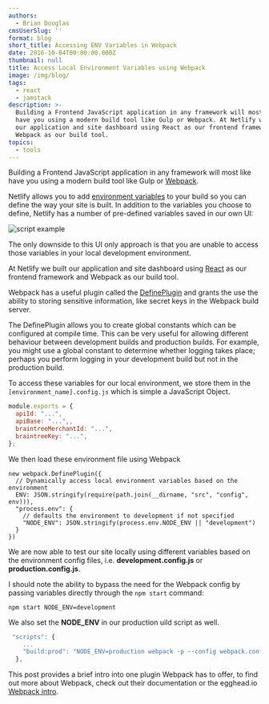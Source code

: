 ```yaml
---
authors:
  - Brian Douglas
cmsUserSlug: ''
format: blog
short_title: Accessing ENV Variables in Webpack
date: 2016-10-04T00:00:00.000Z
thumbnail: null
title: Access Local Environment Variables using Webpack
image: /img/blog/
tags:
  - react
  - jamstack
description: >-
  Building a Frontend JavaScript application in any framework will most like
  have you using a modern build tool like Gulp or Webpack. At Netlify we built
  our application and site dashboard using React as our frontend framework and
  Webpack as our build tool.
topics:
  - tools
---
```


Building a Frontend JavaScript application in any framework will most like
have you using a modern build tool like Gulp or [Webpack](https://webpack.github.io/).

Netlify allows you to add [environment variables](https://www.netlify.com/docs/continuous-deployment/) to your build so you can define the way your site is built. In addition to the variables you choose to define, Netlify has a number of pre-defined variables saved in our own UI:

![script example](/img/blog/env_variables.png)

The only downside to this UI only approach is that you are unable to access those variables in your local development environment.

At Netlify we built our application and site dashboard using <a href="/blog/2016/07/26/our-conversion-from-angular-to-react/">React</a> as our frontend framework and Webpack as our build tool.

Webpack has a useful plugin called the [DefinePlugin](https://webpack.github.io/docs/list-of-plugins.html#defineplugin) and grants the use the ability to storing sensitive information, like secret keys in the Webpack build server.

The DefinePlugin allows you to create global constants which can be configured at compile time. This can be very useful for allowing different behaviour between development builds and production builds. For example, you might use a global constant to determine whether logging takes place; perhaps you perform logging in your development build but not in the production build.

To access these variables for our local environment, we store them in the `[environment_name].config.js` which is simple a JavaScript Object.

```js
module.exports = {
  apiId: "...",
  apiBase: "...",,
  braintreeMerchantId: "...",
  braintreeKey: "...",
};
```

We then load these environment file using Webpack

```
new webpack.DefinePlugin({
  // Dynamically access local environment variables based on the environment
  ENV: JSON.stringify(require(path.join(__dirname, "src", "config", env))),
  "process.env": {
    // defaults the environment to development if not specified
    "NODE_ENV": JSON.stringify(process.env.NODE_ENV || "development")
  }
})
```
We are now able to test our site locally using different variables based on the environment config files, i.e. **development.config.js** or **production.config.js**.

I should note the ability to bypass the need for the Webpack config by passing variables directly through the `npm start` command:

```
npm start NODE_ENV=development
```

We also set the **NODE_ENV** in our production uild script as well.

```js
 "scripts": {
    ...
    "build:prod": "NODE_ENV=production webpack -p --config webpack.config.js",
  },

```

This post provides a brief intro into one plugin Webpack has to
offer, to find out more about Webpack, check out their documentation
or the egghead.io [Webpack intro](https://egghead.io/lessons/javascript-intro-to-webpack).

